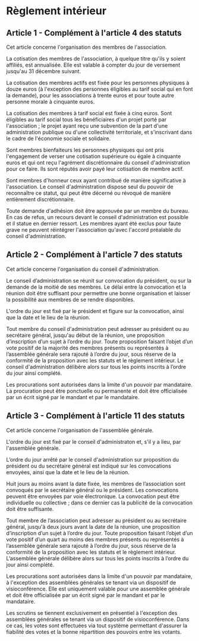 # Règlement intérieur


## Article 1 - Complément à l'article 4 des statuts


Cet article concerne l'organisation des membres de l'association.

La cotisation des membres de l'association, à quelque titre qu'ils y soient affiliés, est annualisée. Elle est valable à compter du jour de versement jusqu'au 31 décembre suivant.

La cotisation des membres actifs est fixée pour les personnes physiques à douze euros (à l'exception des personnes éligibles au tarif social qui en font la demande), pour les associations à trente euros et pour toute autre personne morale à cinquante euros.

La cotisation des membres à tarif social est fixée à cinq euros. Sont éligibles au tarif social tous les bénéficiaires d'un projet porté par l'association ; le projet ayant reçu une subvention de la part d'une administration publique ou d'une collectivité territoriale, et s'inscrivant dans le cadre de l'économie sociale et solidaire.

Sont membres bienfaiteurs les personnes physiques qui ont pris l'engagement de verser une cotisation supérieure ou égale à cinquante euros et qui ont reçu l'agrément discrétionnaire du conseil d'administration pour ce faire. Ils sont réputés avoir payé leur cotisation de membre actif.

Sont membres d'honneur ceux ayant contribué de manière significative à l'association. Le conseil d'administration dispose seul du pouvoir de reconnaître ce statut, qui peut être décerné ou révoqué de manière entièrement discrétionnaire.

Toute demande d'adhésion doit être approuvée par un membre du bureau. En cas de refus, un recours devant le conseil d'administration est possible et il statue en dernier ressort. Les membres ayant été exclus pour faute grave ne peuvent réintégrer l'association qu'avec l'accord préalable du conseil d'administration.


## Article 2 - Complément à l'article 7 des statuts


Cet article concerne l'organisation du conseil d'administration.

Le conseil d’administration se réunit sur convocation du président, ou sur la demande de la moitié de ses membres. Le délai entre la convocation et la réunion doit être suffisant pour permettre une bonne organisation et laisser la possibilité aux membres de se rendre disponibles.

L'ordre du jour est fixé par le président et figure sur la convocation, ainsi que la date et le lieu de la réunion.

Tout membre du conseil d'administration peut adresser au président ou au secrétaire général, jusqu'au début de la réunion, une proposition d’inscription d’un sujet à l’ordre du jour. Toute proposition faisant l’objet d’un vote positif de la majorité des membres présents ou représentés à l’assemblée générale sera rajouté à l’ordre du jour, sous réserve de la conformité de la proposition avec les statuts et le règlement intérieur. Le conseil d'administration délibère alors sur tous les points inscrits à l’ordre du jour ainsi complété.

Les procurations sont autorisées dans la limite d'un pouvoir par mandataire. La procuration peut être ponctuelle ou permanente et doit être officialisée par un écrit signé par le mandant et par le mandataire.


## Article 3 - Complément à l'article 11 des statuts


Cet article concerne l'organisation de l'assemblée générale.

L'ordre du jour est fixé par le conseil d'administraton et, s'il y a lieu, par l'assemblée générale.

L’ordre du jour arrêté par le conseil d'administration sur proposition du président ou du secrétaire général est indiqué sur les convocations envoyées, ainsi que la date et le lieu de la réunion.

Huit jours au moins avant la date fixée, les membres de l’association sont convoqués par le secrétaire général ou le président. Les convocations peuvent être envoyées par voie électronique. La convocation peut être individuelle ou collective ; dans ce dernier cas la publicité de la convocation doit être suffisante.

Tout membre de l’association peut adresser au président ou au secrétaire général, jusqu'à deux jours avant la date de la réunion, une proposition d’inscription d’un sujet à l’ordre du jour. Toute proposition faisant l’objet d’un vote positif d’un quart au moins des membres présents ou représentés à l’assemblée générale sera rajouté à l’ordre du jour, sous réserve de la conformité de la proposition avec les statuts et le règlement intérieur. L’assemblée générale délibère alors sur tous les points inscrits à l’ordre du jour ainsi complété.

Les procurations sont autorisées dans la limite d'un pouvoir par mandataire, à l'exception des assemblées générales se tenant via un dispositif de visioconférence. Elle est uniquement valable pour une assemblée générale et doit être officialisée par un écrit signé par le mandant et par le mandataire.

Les scrutins se tiennent exclusivement en présentiel à l'exception des assemblées générales se tenant via un dispositif de visioconférence. Dans ce cas, les votes sont effectuées via tout système permettant d'assurer la fiabilité des votes et la bonne répartition des pouvoirs entre les votants.
